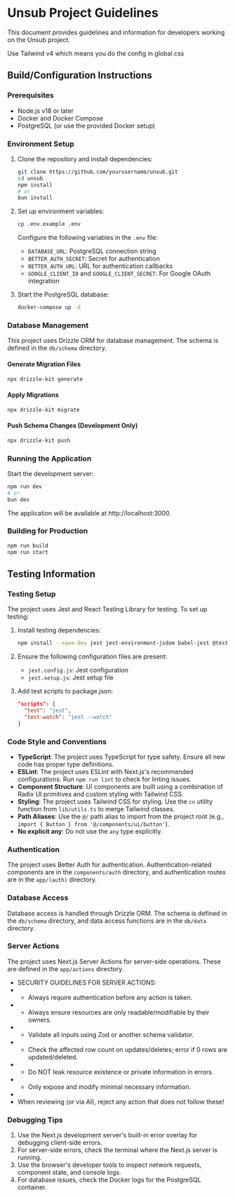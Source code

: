 # Unsub Project Guidelines

This document provides guidelines and information for developers working on the Unsub project.

Use Tailwind v4 which means you do the config in global.css

## Build/Configuration Instructions

### Prerequisites

- Node.js v18 or later
- Docker and Docker Compose
- PostgreSQL (or use the provided Docker setup)

### Environment Setup

1. Clone the repository and install dependencies:
   ```bash
   git clone https://github.com/yourusername/unsub.git
   cd unsub
   npm install
   # or
   bun install
   ```

2. Set up environment variables:
   ```bash
   cp .env.example .env
   ```
   
   Configure the following variables in the `.env` file:
   - `DATABASE_URL`: PostgreSQL connection string
   - `BETTER_AUTH_SECRET`: Secret for authentication
   - `BETTER_AUTH_URL`: URL for authentication callbacks
   - `GOOGLE_CLIENT_ID` and `GOOGLE_CLIENT_SECRET`: For Google OAuth integration

3. Start the PostgreSQL database:
   ```bash
   docker-compose up -d
   ```

### Database Management

This project uses Drizzle ORM for database management. The schema is defined in the `db/schema` directory.

#### Generate Migration Files

```bash
npx drizzle-kit generate
```

#### Apply Migrations

```bash
npx drizzle-kit migrate
```

#### Push Schema Changes (Development Only)

```bash
npx drizzle-kit push
```

### Running the Application

Start the development server:
```bash
npm run dev
# or
bun dev
```

The application will be available at http://localhost:3000.

### Building for Production

```bash
npm run build
npm run start
```

## Testing Information

### Testing Setup

The project uses Jest and React Testing Library for testing. To set up testing:

1. Install testing dependencies:
   ```bash
   npm install --save-dev jest jest-environment-jsdom babel-jest @testing-library/react @testing-library/jest-dom @testing-library/user-event @types/jest
   ```

2. Ensure the following configuration files are present:
   - `jest.config.js`: Jest configuration
   - `jest.setup.js`: Jest setup file

3. Add test scripts to package.json:
   ```json
   "scripts": {
     "test": "jest",
     "test:watch": "jest --watch"
   }
   ```

### Code Style and Conventions

- **TypeScript**: The project uses TypeScript for type safety. Ensure all new code has proper type definitions.
- **ESLint**: The project uses ESLint with Next.js's recommended configurations. Run `npm run lint` to check for linting issues.
- **Component Structure**: UI components are built using a combination of Radix UI primitives and custom styling with Tailwind CSS.
- **Styling**: The project uses Tailwind CSS for styling. Use the `cn` utility function from `lib/utils.ts` to merge Tailwind classes.
- **Path Aliases**: Use the `@/` path alias to import from the project root (e.g., `import { Button } from '@/components/ui/button'`).
- **No explicit any**: Do not use the `any` type explicitly. 

### Authentication

The project uses Better Auth for authentication. Authentication-related components are in the `components/auth` directory, and authentication routes are in the `app/(auth)` directory.

### Database Access

Database access is handled through Drizzle ORM. The schema is defined in the `db/schema` directory, and data access functions are in the `db/data` directory.

### Server Actions

The project uses Next.js Server Actions for server-side operations. These are defined in the `app/actions` directory.

* SECURITY GUIDELINES FOR SERVER ACTIONS:
* - Always require authentication before any action is taken.
* - Always ensure resources are only readable/modifiable by their owners.
* - Validate all inputs using Zod or another schema validator.
* - Check the affected row count on updates/deletes; error if 0 rows are updated/deleted.
* - Do NOT leak resource existence or private information in errors.
* - Only expose and modify minimal necessary information.
*
* When reviewing (or via AI), reject any action that does not follow these!

### Debugging Tips

1. Use the Next.js development server's built-in error overlay for debugging client-side errors.
2. For server-side errors, check the terminal where the Next.js server is running.
3. Use the browser's developer tools to inspect network requests, component state, and console logs.
4. For database issues, check the Docker logs for the PostgreSQL container.